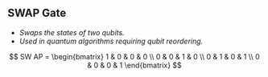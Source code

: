 ## SWAP Gate

- _Swaps the states of two qubits._
- _Used in quantum algorithms requiring qubit reordering._

$$
SW AP =
\begin{bmatrix}
1 & 0 & 0 & 0  \\
0 & 0 & 1 & 0  \\
0 & 1 & 0 & 1  \\
0 & 0 & 0 & 1
\end{bmatrix}
$$
